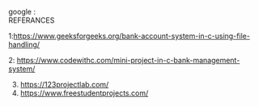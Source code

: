 google :  
REFERANCES 

 1:https://www.geeksforgeeks.org/bank-account-system-in-c-using-file-handling/


 2:  https://www.codewithc.com/mini-project-in-c-bank-management-system/

 3.  https://123projectlab.com/
 4.  https://www.freestudentprojects.com/
